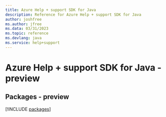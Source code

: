 ```yaml
---
title: Azure Help + support SDK for Java
description: Reference for Azure Help + support SDK for Java
author: joshfree
ms.author: jfree
ms.data: 03/31/2023
ms.topic: reference
ms.devlang: java
ms.service: help+support
---
```

# Azure Help + support SDK for Java - preview
## Packages - preview
[!INCLUDE [packages](help-+-support-index.md)]